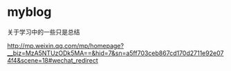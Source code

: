 # myblog
关于学习中的一些只是总结


http://mp.weixin.qq.com/mp/homepage?__biz=MzA5NTUzODk5MA==&hid=7&sn=a5ff703ceb867cd170d2711e92e074f4&scene=18#wechat_redirect



